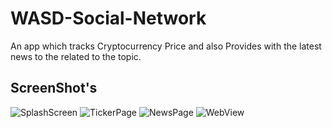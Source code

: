 # WASD-Social-Network

An app which tracks Cryptocurrency Price and also Provides with the latest news to the related to the topic.

## ScreenShot's

![SplashScreen](https://user-images.githubusercontent.com/77352136/123972615-a4718b00-d9d8-11eb-8d75-3d8cc3231d54.jpeg)
![TickerPage](https://user-images.githubusercontent.com/77352136/123972634-a9ced580-d9d8-11eb-99d1-a53db61bdd8d.jpeg)
![NewsPage](https://user-images.githubusercontent.com/77352136/123972644-ad625c80-d9d8-11eb-8654-accc641561a4.jpeg)
![WebView](https://user-images.githubusercontent.com/77352136/123972671-b0f5e380-d9d8-11eb-9f63-9554bc719422.jpeg)
